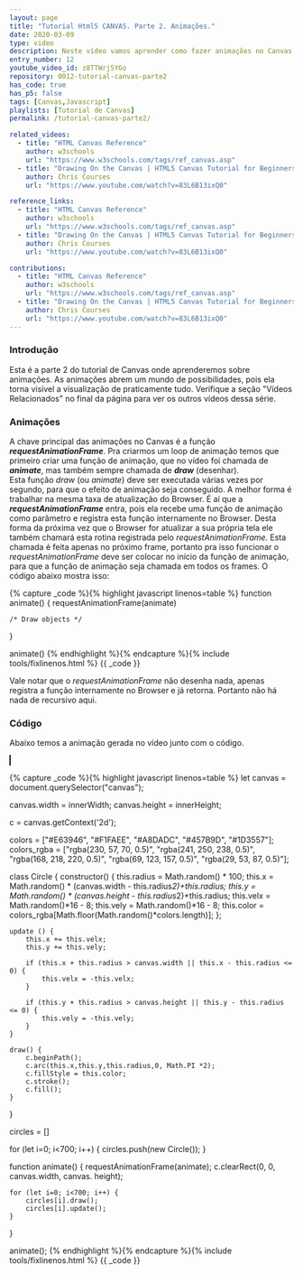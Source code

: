 ```yaml
---
layout: page
title: "Tutorial Html5 CANVAS. Parte 2. Animações."
date: 2020-03-09
type: video
description: Neste vídeo vamos aprender como fazer animações no Canvas. Após aprender isso o céu é o limite :D.
entry_number: 12
youtube_video_id: z8TTWrj5YGo
repository: 0012-tutorial-canvas-parte2
has_code: true
has_p5: false
tags: [Canvas,Javascript]
playlists: [Tutorial de Canvas]
permalink: /tutorial-canvas-parte2/

related_videos:
  - title: "HTML Canvas Reference"
    author: w3schools
    url: "https://www.w3schools.com/tags/ref_canvas.asp"
  - title: "Drawing On the Canvas | HTML5 Canvas Tutorial for Beginners - Ep. 2"
    author: Chris Courses
    url: "https://www.youtube.com/watch?v=83L6B13ixQ0"

reference_links:
  - title: "HTML Canvas Reference"
    author: w3schools
    url: "https://www.w3schools.com/tags/ref_canvas.asp"
  - title: "Drawing On the Canvas | HTML5 Canvas Tutorial for Beginners - Ep. 2"
    author: Chris Courses
    url: "https://www.youtube.com/watch?v=83L6B13ixQ0"

contributions:
  - title: "HTML Canvas Reference"
    author: w3schools
    url: "https://www.w3schools.com/tags/ref_canvas.asp"
  - title: "Drawing On the Canvas | HTML5 Canvas Tutorial for Beginners - Ep. 2"
    author: Chris Courses
    url: "https://www.youtube.com/watch?v=83L6B13ixQ0"    
---
```


<style>
    canvas {
        border: 1px solid black;
    }
</style>

### Introdução

Esta é a parte 2 do tutorial de Canvas onde aprenderemos sobre animações. As animações abrem um mundo de possibilidades, pois ela torna visível a visualização de praticamente tudo. Verifique a seção "Vídeos Relacionados" no final da página para ver os outros vídeos dessa série.

### Animações

A chave principal das animações no Canvas é a função ***requestAnimationFrame***. Pra criarmos um loop de animação temos que primeiro criar uma função de animação, que no vídeo foi chamada de ***animate***, mas também sempre chamada de ***draw*** (desenhar).  
Esta função *draw* (ou *animate*) deve ser executada várias vezes por segundo, para que o efeito de animação seja conseguido. A melhor forma é trabalhar na mesma taxa de atualização do Browser. É aí que a ***requestAnimationFrame*** entra, pois ela recebe uma função de animação como parâmetro e registra esta função internamente no Browser. Desta forma da próxima vez que o Browser for atualizar a sua própria tela ele também chamará esta rotina registrada pelo *requestAnimationFrame*. Esta chamada é feita apenas no próximo frame, portanto pra isso funcionar o *requestAnimationFrame* deve ser colocar no início da função de animação, para que a função de animação seja chamada em todos os frames. O código abaixo mostra isso:

{% capture _code %}{% highlight javascript linenos=table %}
function animate() {
    requestAnimationFrame(animate)

    /* Draw objects */
}

animate()
{% endhighlight %}{% endcapture %}{% include tools/fixlinenos.html %}
{{ _code }}

Vale notar que o *requestAnimationFrame* não desenha nada, apenas registra a função internamente no Browser e já retorna. Portanto não há nada de recursivo aqui.

### Código

Abaixo temos a animação gerada no vídeo junto com o código.

<div id="canvas_div">
<canvas></canvas>
</div>

{% capture _code %}{% highlight javascript linenos=table %}
let canvas = document.querySelector("canvas");

canvas.width = innerWidth;
canvas.height = innerHeight;

c = canvas.getContext('2d');

colors = ["#E63946", "#F1FAEE", "#A8DADC", "#457B9D", "#1D3557"];
colors_rgba = ["rgba(230, 57, 70, 0.5)", "rgba(241, 250, 238, 0.5)", "rgba(168, 218, 220, 0.5)", "rgba(69, 123, 157, 0.5)", "rgba(29, 53, 87, 0.5)"];

class Circle {
    constructor() {
        this.radius = Math.random() * 100;
        this.x = Math.random() * (canvas.width - this.radius*2)+this.radius;
        this.y = Math.random() * (canvas.height - this.radius*2)+this.radius;
        this.velx = Math.random()*16 - 8;
        this.vely = Math.random()*16 - 8;
        this.color = colors_rgba[Math.floor(Math.random()*colors.length)];
    };

    update () {
        this.x += this.velx;
        this.y += this.vely;

        if (this.x + this.radius > canvas.width || this.x - this.radius <= 0) {
            this.velx = -this.velx;
        }

        if (this.y + this.radius > canvas.height || this.y - this.radius <= 0) {
            this.vely = -this.vely;
        }
    }

    draw() {
        c.beginPath();
        c.arc(this.x,this.y,this.radius,0, Math.PI *2);
        c.fillStyle = this.color;
        c.stroke();
        c.fill();
    }
}

circles = []

for (let i=0; i<700; i++) {
    circles.push(new Circle());
}

function animate() {
    requestAnimationFrame(animate);
    c.clearRect(0, 0, canvas.width, canvas. height);
    
    for (let i=0; i<700; i++) {
        circles[i].draw();
        circles[i].update();   
    }
}

animate();
{% endhighlight %}{% endcapture %}{% include tools/fixlinenos.html %}
{{ _code }}

<script src="/pages_data/0012-tutorial-canvas-parte2/src_page/canvas.js">